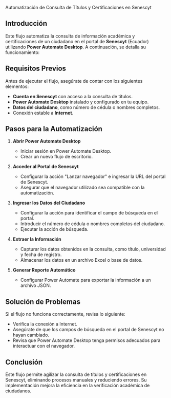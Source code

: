 Automatización de Consulta de Títulos y Certificaciones en Senescyt

## Introducción  
Este flujo automatiza la consulta de información académica y certificaciones de un ciudadano en el portal de **Senescyt** (Ecuador) utilizando **Power Automate Desktop**. A continuación, se detalla su funcionamiento:

## Requisitos Previos  
Antes de ejecutar el flujo, asegúrate de contar con los siguientes elementos:  
- **Cuenta en Senescyt** con acceso a la consulta de títulos.  
- **Power Automate Desktop** instalado y configurado en tu equipo.  
- **Datos del ciudadano**, como número de cédula o nombres completos.  
- Conexión estable a **Internet**.  

## Pasos para la Automatización  

1. **Abrir Power Automate Desktop**  
   - Iniciar sesión en Power Automate Desktop.  
   - Crear un nuevo flujo de escritorio.  

2. **Acceder al Portal de Senescyt**  
   - Configurar la acción "Lanzar navegador" e ingresar la URL del portal de Senescyt.  
   - Asegurar que el navegador utilizado sea compatible con la automatización.  

3. **Ingresar los Datos del Ciudadano**  
   - Configurar la acción para identificar el campo de búsqueda en el portal.  
   - Introducir el número de cédula o nombres completos del ciudadano.  
   - Ejecutar la acción de búsqueda.  

4. **Extraer la Información**  
   - Capturar los datos obtenidos en la consulta, como título, universidad y fecha de registro.  
   - Almacenar los datos en un archivo Excel o base de datos.  

5. **Generar Reporte Automático**  
   - Configurar Power Automate para exportar la información a un archivo JSON. 
     

## Solución de Problemas  
Si el flujo no funciona correctamente, revisa lo siguiente:  
- Verifica la conexión a Internet.  
- Asegúrate de que los campos de búsqueda en el portal de Senescyt no hayan cambiado.  
- Revisa que Power Automate Desktop tenga permisos adecuados para interactuar con el navegador.  

## Conclusión  
Este flujo permite agilizar la consulta de títulos y certificaciones en Senescyt, eliminando procesos manuales y reduciendo errores. Su implementación mejora la eficiencia en la verificación académica de ciudadanos.  

